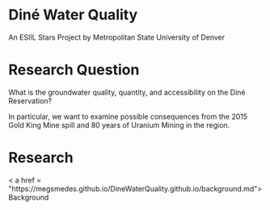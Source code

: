 # Diné Water Quality
An ESIIL Stars Project by Metropolitan State University of Denver

# Research Question
What is the groundwater quality, quantity, and accessibility on the Diné Reservation?

In particular, we want to examine possible consequences from the 2015 Gold King Mine spill
and 80 years of Uranium Mining in the region.

# Research
<html>
< a href = "https://megsmedes.github.io/DineWaterQuality.github.io/background.md"> Background </a>
</html>
